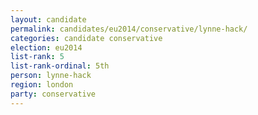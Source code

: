 ```yaml
---
layout: candidate
permalink: candidates/eu2014/conservative/lynne-hack/
categories: candidate conservative
election: eu2014
list-rank: 5
list-rank-ordinal: 5th
person: lynne-hack
region: london
party: conservative
---
```

